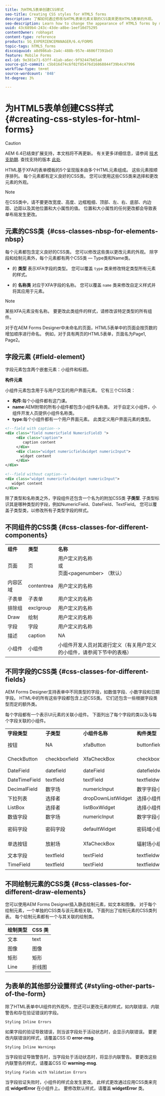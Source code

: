 ```yaml
---
title: 为HTML5表单创建CSS样式
seo-title: Creating CSS styles for HTML5 forms
description: 了解如何通过修改与HTML表单元素关联的CSS类来更改HTML5表单的外观。
seo-description: Learn how to change the appearance of HTML5 forms by modifying the CSS class associated with the HTML form element.
uuid: 43c689b4-243c-43de-a8be-1eef10d75295
contentOwner: robhagat
content-type: reference
products: SG_EXPERIENCEMANAGER/6.4/FORMS
topic-tags: hTML5_forms
discoiquuid: a8d986ab-2a4c-488b-957e-4606f7391bd3
feature: Mobile Forms
exl-id: 9e381e71-63ff-41ab-a6ec-9f92447b65a0
source-git-commit: c5b816d74c6f02f85476d16868844f39b4c47996
workflow-type: tm+mt
source-wordcount: '848'
ht-degree: 3%

---
```


# 为HTML5表单创建CSS样式 {#creating-css-styles-for-html-forms}

>[!CAUTION]
>
>AEM 6.4已结束扩展支持，本文档将不再更新。 有关更多详细信息，请参阅 [技术支助期](https://helpx.adobe.com/cn/support/programs/eol-matrix.html). 查找支持的版本 [此处](https://experienceleague.adobe.com/docs/).

HTML基于XFA的表单模板的5个呈现版本由多个HTML元素组成。 这些元素按顺序排列。 每个元素都有定义良好的CSS类。 您可以使用这些CSS类来选择和更改元素的外观。

>[!NOTE]
>
>在CSS类中，请不要更改宽度、高度、边框粗细、顶部、左、右、底部、内边距、边距以及其他位置和大小属性的值。 位置和大小属性的任何更改都会导致表单布局发生更改。

## 元素的CSS类  {#css-classes-nbsp-for-elements-nbsp}

每个元素都包含定义良好的CSS类。 您可以修改这些类以更改元素的外观。 除字段和绘制元素外，每个元素都有两个CSS类 — Type类和Name类。

* 的 **类型** 表示XFA字段的类型。 您可以覆盖 `type` 类来修改特定类型所有元素的样式。

* 的 **名称类** 对应于XFA字段的名称。 您可以覆盖 `name` 类来修改自定义样式并将其应用于元素。

>[!NOTE]
>
>某些XFA元素没有名称。 要更改此类组件的样式，请修改该特定类型的所有组件。

对于在AEM Forms Designer中未命名的页面，HTML5表单中的页面会按页数的增加顺序进行命名。 例如，对于具有两页的HTML5表单，页面名为Page1, Page2。

## 字段元素 {#field-element}

字段元素包含两个嵌套元素：小组件和标题。

**构件元素**

小组件元素包含用于与用户交互的用户界面元素。 它有三个CSS类：

* **构件**:每个小组件都有这门课。
* **name**:AEM附带的所有小组件都包含小组件名称类。 对于自定义小组件，小组件开发人员提供小组件名称类。
* **type**:每个小组件都有一个用户界面元素。 此类定义用户界面元素的类型。

```xml
<!--field with caption-->
<div class="field numericfield NumericField3 ">
     <div class="caption">
        caption content
     </div>
     <div class="widget numericfieldwidget numericInput">
       widget content
     </div>
</div>
 
<!--field without caption-->
<div class="widget numericfieldwidget numericInput">
   widget content
</div>
```

除了类型和名称类之外，字段组件还包含一个名为的附加CSS类 **子类型**. 子类型标识其是哪种类型的字段，例如NumericField、DateField、TextField。 您可以覆盖子类型类，以修改所有子类型字段的样式。

## 不同组件的CSS类 {#css-classes-for-different-components}

<table> 
 <tbody> 
  <tr> 
   <td><strong>组件</strong></td> 
   <td><strong>类型</strong></td> 
   <td><strong>名称</strong></td> 
  </tr> 
  <tr> 
   <td>页面</td> 
   <td>页</td> 
   <td>用户定义的名称<br /> 或<br /> 页面&lt;pagenumber&gt; （默认）</td> 
  </tr> 
  <tr> 
   <td>内容区域</td> 
   <td>contentrea</td> 
   <td>用户定义的名称</td> 
  </tr> 
  <tr> 
   <td>子表单</td> 
   <td>子表单</td> 
   <td>用户定义的名称</td> 
  </tr> 
  <tr> 
   <td>排除组</td> 
   <td>exclgroup</td> 
   <td>用户定义的名称</td> 
  </tr> 
  <tr> 
   <td>Draw</td> 
   <td>绘制</td> 
   <td>用户定义的名称</td> 
  </tr> 
  <tr> 
   <td>字段</td> 
   <td>字段</td> 
   <td>用户定义的名称</td> 
  </tr> 
  <tr> 
   <td>描述</td> 
   <td>caption</td> 
   <td>NA</td> 
  </tr> 
  <tr> 
   <td>小组件</td> 
   <td>小组件</td> 
   <td>小组件开发人员对其进行定义（有关用户定义的小组件，请参阅下节中的表格）</td> 
  </tr> 
 </tbody> 
</table>

## 不同字段的CSS类 {#css-classes-for-different-fields}

AEM Forms Designer支持表单中不同类型的字段，如数值字段、小数字段和日期字段。 HTML中的所有这些字段都包含上述CSS类。 它们还包含一些根据字段类型而定的额外类。

每个字段都有一个表示UI元素的关联小组件。 下面列出了每个字段的类以及与每个字段关联的小组件。

<table> 
 <tbody> 
  <tr> 
   <td><strong>字段类型</strong></td> 
   <td><strong>子类型</strong></td> 
   <td><strong>小组件名称</strong></td> 
   <td><strong>构件类型</strong></td> 
   <td><strong>HTMLUI标记</strong></td> 
  </tr> 
  <tr> 
   <td>按钮<br type="_moz" /> </td> 
   <td>NA</td> 
   <td>xfaButton<br type="_moz" /> </td> 
   <td>buttonfieldwidget<br type="_moz" /> </td> 
   <td>input type=button<br type="_moz" /> </td> 
  </tr> 
  <tr> 
   <td>CheckButton<br type="_moz" /> </td> 
   <td>checkboxfield<br /> </td> 
   <td>XfaCheckBox<br type="_moz" /> </td> 
   <td>checkboxfieldwidget<br type="_moz" /> </td> 
   <td>input type=checkbox<br type="_moz" /> </td> 
  </tr> 
  <tr> 
   <td>DateField<br type="_moz" /> </td> 
   <td>datefield<br type="_moz" /> </td> 
   <td>dateField<br type="_moz" /> </td> 
   <td>datefieldwidget<br type="_moz" /> </td> 
   <td>输入类型=text<br type="_moz" /> </td> 
  </tr> 
  <tr> 
   <td>DateTimeField<br type="_moz" /> </td> 
   <td>textfield<br type="_moz" /> </td> 
   <td>textField<br type="_moz" /> </td> 
   <td>textfieldwidget</td> 
   <td>输入类型=text<br type="_moz" /> </td> 
  </tr> 
  <tr> 
   <td>DecimalField<br type="_moz" /> </td> 
   <td>数字场<br type="_moz" /> </td> 
   <td>numericInput<br type="_moz" /> </td> 
   <td>数字字段小组件<br type="_moz" /> </td> 
   <td>输入类型=text<br type="_moz" /> </td> 
  </tr> 
  <tr> 
   <td>下拉列表<br type="_moz" /> </td> 
   <td>选择者<br type="_moz" /> </td> 
   <td>dropDownListWidget<br type="_moz" /> </td> 
   <td>选择小组件<br type="_moz" /> </td> 
   <td>选择</td> 
  </tr> 
  <tr> 
   <td>ListBox<br type="_moz" /> </td> 
   <td>选择者<br type="_moz" /> </td> 
   <td>listBoxWidget<br type="_moz" /> </td> 
   <td>选择小组件<br type="_moz" /> </td> 
   <td>ol</td> 
  </tr> 
  <tr> 
   <td>数值字段<br type="_moz" /> </td> 
   <td>数字场<br type="_moz" /> </td> 
   <td>numericInput<br type="_moz" /> </td> 
   <td>数字字段小组件<br type="_moz" /> </td> 
   <td>输入类型=text<br type="_moz" /> </td> 
  </tr> 
  <tr> 
   <td>密码字段<br type="_moz" /> </td> 
   <td>密码字段<br type="_moz" /> </td> 
   <td>defaultWidget<br type="_moz" /> </td> 
   <td>密码域小组件<br type="_moz" /> </td> 
   <td>输入类型=password<br type="_moz" /> </td> 
  </tr> 
  <tr> 
   <td>单选按钮<br type="_moz" /> </td> 
   <td>放射场<br type="_moz" /> </td> 
   <td>XfaCheckBox<br type="_moz" /> </td> 
   <td>辐射场小组<br type="_moz" /> </td> 
   <td>input type=radio<br type="_moz" /> </td> 
  </tr> 
  <tr> 
   <td>文本字段<br type="_moz" /> </td> 
   <td>textfield<br type="_moz" /> </td> 
   <td>textField<br type="_moz" /> </td> 
   <td>textfieldwidget<br type="_moz" /> </td> 
   <td>输入类型=text<br type="_moz" /> </td> 
  </tr> 
  <tr> 
   <td>TimeField<br type="_moz" /> </td> 
   <td>textfield<br type="_moz" /> </td> 
   <td>textField<br type="_moz" /> </td> 
   <td>textfieldwidget<br type="_moz" /> </td> 
   <td>输入类型=text<br type="_moz" /> </td> 
  </tr> 
 </tbody> 
</table>

## 不同绘制元素的CSS类 {#css-classes-for-different-draw-elements}

您可以使用AEM Forms Designer插入静态绘制元素，如文本和图像。 对于每个绘制元素，一个单独的CSS类与该元素相关联。 下面列出了绘制元素的CSS类列表。 每个绘制元素都有一个与其关联的绘制类。

| **绘制类型** | **CSS 类** |
|---|---|
| 文本 | text |
| 图像 | 图像 |
| 矩形 | 矩形 |
| Line | 折线图 |

## 为表单的其他部分设置样式 {#styling-other-parts-of-the-form}

除了HTML表单中UI组件的外观外，您还可以更改元素的样式，如内联错误、内联警告和存在验证错误的字段。

`Styling Inline Errors`

如果字段的验证导致错误，则当该字段处于活动状态时，会显示内联错误。 要更改内联错误的样式，请覆盖CSS ID **error-msg**.

`Styling Inline Warnings`

当字段验证导致警告时，当字段处于活动状态时，将显示内联警告。 要更改这些内联警告的样式，请覆盖CSS ID **warning-msg**.

`Styling Fields with Validation Errors`

当字段验证失败时，小组件的样式会发生更改。 此样式更改通过应用CSS类来完成 **widgetError** 在小组件上。 要修改默认样式，请覆盖 **widgetError** 类。
